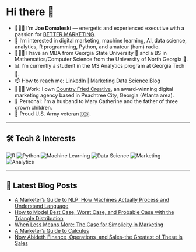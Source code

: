 # Hi there 👋

- 🙋🏻‍♂️ I’m **Joe Domaleski** — energetic and experienced executive with a passion for [BETTER MARKETING](https://blog.marketingdatascience.ai/a-better-marketing-manifesto-24b6541a6cb9).
- 👀 I’m interested in digital marketing, machine learning, AI, data science, analytics, R programming, Python, and amateur (ham) radio.
- 👨🏻‍🎓 I have an MBA from Georgia State University 🐾 and a BS in Mathematics/Computer Science from the University of North Georgia 🦅.
- 📊 I’m currently a student in the MS Analytics program at Georgia Tech 🐝.
- 📫 How to reach me: [LinkedIn](https://www.linkedin.com/in/joedom/) | [Marketing Data Science Blog](https://blog.marketingdatascience.ai)
- 👨🏻‍💻 Work: I own [Country Fried Creative](https://countryfriedcreative.com), an award-winning digital marketing agency based in Peachtree City, Georgia (Atlanta area).
- 🏡 Personal: I'm a husband to Mary Catherine and the father of three grown children.
- 🫡 Proud U.S. Army veteran 🇺🇸.

---

## 🛠️ Tech & Interests

![R](https://img.shields.io/badge/R-276DC3?style=for-the-badge&logo=r&logoColor=white)
![Python](https://img.shields.io/badge/Python-3776AB?style=for-the-badge&logo=python&logoColor=white)
![Machine Learning](https://img.shields.io/badge/Machine_Learning-FF6F00?style=for-the-badge)
![Data Science](https://img.shields.io/badge/Data_Science-4CAF50?style=for-the-badge)
![Marketing](https://img.shields.io/badge/Marketing-0077B5?style=for-the-badge)
![Analytics](https://img.shields.io/badge/Analytics-03A9F4?style=for-the-badge)

---

## 📝 Latest Blog Posts
<!-- BLOG-POST-LIST:START -->
- [A Marketer’s Guide to NLP: How Machines Actually Process and Understand Language](https://medium.com/@marketingdatascience/a-marketers-guide-to-nlp-how-machines-actually-process-and-understand-language-3d452febb3de?source=rss-3e624457f65a------2)
- [How to Model Best Case, Worst Case, and Probable Case with the Triangle Distribution](https://medium.com/@marketingdatascience/how-to-model-best-case-worst-case-and-probable-case-with-the-triangle-distribution-3b62433bb880?source=rss-3e624457f65a------2)
- [When Less Means More: The Case for Simplicity in Marketing](https://medium.com/@marketingdatascience/when-less-means-more-the-case-for-simplicity-in-marketing-fb39eafbaad1?source=rss-3e624457f65a------2)
- [A Marketer’s Guide to Calculus](https://medium.com/@marketingdatascience/a-marketers-guide-to-calculus-9ced95758447?source=rss-3e624457f65a------2)
- [Now Abideth Finance, Operations, and Sales-the Greatest of These Is Sales](https://medium.com/@marketingdatascience/now-abideth-finance-operations-and-sales-the-greatest-of-these-is-sales-98dbbfbee199?source=rss-3e624457f65a------2)
<!-- BLOG-POST-LIST:END -->
